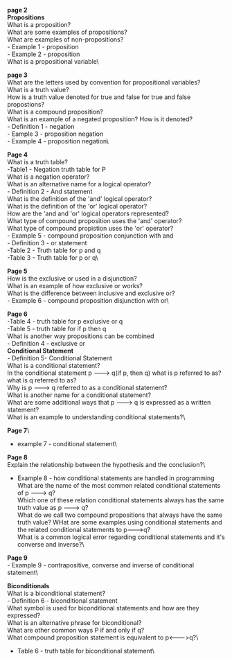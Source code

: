 __page 2__\
__Propositions__\
What is a proposition?\
What are some examples of propositions?\
What are examples of non-propositions?\
    - Example 1 - proposition\
    - Example 2 - proposition\
What is a propositional variable\

__page 3__\
What are the letters used by convention for propositional variables?\
What is a truth value?\
How is a truth value denoted for true and false for true and false propostions?\
What is a compound proposition?\
What is an example of a negated proposition? How is it denoted?\
    - Definition 1 - negation\
    - Eample 3 - proposition negation\
    - Example 4 - proposition negation\

__Page 4__\
What is a truth table?\
    -Table1 - Negation truth table for P\
What is a negation operator?\
What is an alternative name for a logical operator?\
    - Definition 2 - And statement\
What is the definition of the 'and' logical operator?\
What is the definition of the 'or' logical operator?\
How are the 'and and 'or' logical operators represented?\
What type of compound proposition uses the 'and' operator?\
What type of compound propistion uses the 'or' operator?\
    - Example 5 - compound proposition conjunction with and\
    - Definition 3 - or statement\
    -Table 2 - Truth table for p and q\
    -Table 3 - Truth table for p or q\


__Page 5__\
How is the exclusive or used in a disjunction?\
What is an example of how exclusive or works?\
What is the difference between inclusive and exclusive or?\
    - Example 6 - compound proposition disjunction with or\

__Page 6__\
    -Table 4 - truth table for p exclusive or q\
    -Table 5 - truth table for if p then q\
What is another way propositions can be combined\
    - Definition 4 - exclusive or\
__Conditional Statement__\
    - Definition 5- Conditional Statement\
What is a conditional statement?\
In the conditional statement p ---> q(if p, then q) what is p referred to as? what is q referred to as?\
Why is p ---> q referred to as a conditional statement?\
What is another name for a conditional statement?\
What are some additional ways that p ---> q is expressed as a written statement?\
What is an example to understanding conditional statements?\

__Page 7__\
 - example 7 - conditional statement\

__Page 8__\
Explain the relationship between the hypothesis and the conclusion?\
  - Example 8 - how conditional statements are handled in programming\
What are the name of the most common related conditional statements of p ---> q?\
Which one of these relation conditional statements always has the same truth value as p ---> q?\
What do we call two compound propositions that always have the same truth value? WHat are some examples using conditional statements and the related conditional statements to p--->q?\
What is a common logical error regarding conditional statements and it's converse and inverse?\

__Page 9__\
    - Example 9 - contrapositive, converse and inverse of conditional statement\

__Biconditionals__\
What is a biconditional statement?\
    - Definition 6 - biconditional statement\
What symbol is used for biconditional statements and how are they expressed?\
What is an alternative phrase for biconditional?\
What are other common ways P if and only if q?\
What compound proposition statement is equivalent to p<--->q?\
 - Table 6 - truth table for biconditional statement\







